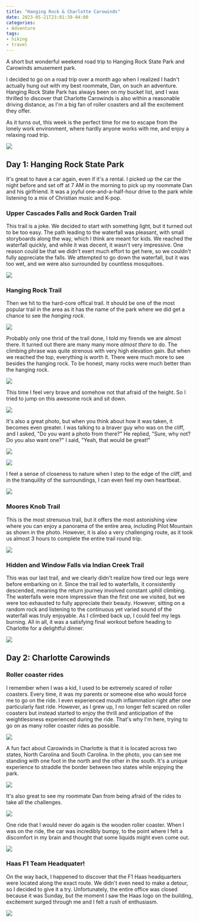 ```yaml
---
title: "Hanging Rock & Charlotte Carowinds"
date: 2023-05-21T23:01:39-04:00
categories:
- Adventure
tags:
- hiking
- travel
---
```


A short but wonderful weekend road trip to Hanging Rock State Park and Carowinds amusement park.

I decided to go on a road trip over a month ago when I realized I hadn't actually hung out with my best roommate, Dan, on such an adventure. Hanging Rock State Park has always been on my bucket list, and I was thrilled to discover that Charlotte Carowinds is also within a reasonable driving distance, as I'm a big fan of roller coasters and all the excitement they offer.

As it turns out, this week is the perfect time for me to escape from the lonely work environment, where hardly anyone works with me, and enjoy a relaxing road trip.

![](https://cdn.jsdelivr.net/gh/declan-haojin/blog-image@master/2023/202305272312272.webp)

## Day 1: Hanging Rock State Park

It's great to have a car again, even if it's a rental. I picked up the car the night before and set off at 7 AM in the morning to pick up my roommate Dan and his girlfriend. It was a joyful one-and-a-half-hour drive to the park while listening to a mix of Christian music and K-pop.

### Upper Cascades Falls and Rock Garden Trail

This trail is a joke. We decided to start with something light, but it turned out to be too easy. The path leading to the waterfall was pleasant, with small storyboards along the way, which I think are meant for kids. We reached the waterfall quickly, and while it was decent, it wasn't very impressive. One reason could be that we didn't exert much effort to get here, so we couldn't fully appreciate the falls. We attempted to go down the waterfall, but it was too wet, and we were also surrounded by countless mosquitoes.

![](https://cdn.jsdelivr.net/gh/declan-haojin/blog-image@master/2023/202305272319391.webp)

### Hanging Rock Trail

Then we hit to the hard-core offical trail. It should be one of the most popular trail in the area as it has the name of the park where we did get a chance to see the *hanging rock*. 

![](https://cdn.jsdelivr.net/gh/declan-haojin/blog-image@master/2023/202305272322752.webp)

Probably only one thrid of the trail done, I told my firends we are almost there. It turned out there are many many more *almost there* to do. The climbing phrase was quite strenous with very high elevation gain. But when we reached the top, everything is worth it. There were much more to see besides the hanging rock. To be honest, many rocks were much better than the hanging rock.

![](https://cdn.jsdelivr.net/gh/declan-haojin/blog-image@master/2023/202305272323864.webp)

This time I feel very brave and somehow not that afraid of the height. So I tried to jump on this awesome rock and sit down.

![](https://cdn.jsdelivr.net/gh/declan-haojin/blog-image@master/2023/202305272325020.webp)

It's also a great photo, but when you think about how it was taken, it becomes even greater. I was talking to a braver guy who was on the cliff, and I asked, "Do you want a photo from there?" He replied, "Sure, why not? Do you also want one?" I said, "Yeah, that would be great!"

![](https://cdn.jsdelivr.net/gh/declan-haojin/blog-image@master/2023/202305272325314.webp)

![](https://cdn.jsdelivr.net/gh/declan-haojin/blog-image@master/2023/202305272328273.webp)

I feel a sense of closeness to nature when I step to the edge of the cliff, and in the tranquility of the surroundings, I can even feel my own heartbeat.

![](https://cdn.jsdelivr.net/gh/declan-haojin/blog-image@master/2023/202305272340422.webp)

### Moores Knob Trail

This is the most strenuous trail, but it offers the most astonishing view where you can enjoy a panorama of the entire area, including Pilot Mountain as shown in the photo. However, it is also a very challenging route, as it took us almost 3 hours to complete the entire trail round trip.

![](https://cdn.jsdelivr.net/gh/declan-haojin/blog-image@master/2023/202305272340454.webp)

### Hidden and Window Falls via Indian Creek Trail

This was our last trail, and we clearly didn't realize how tired our legs were before embarking on it. Since the trail led to waterfalls, it consistently descended, meaning the return journey involved constant uphill climbing. The waterfalls were more impressive than the first one we visited, but we were too exhausted to fully appreciate their beauty. However, sitting on a random rock and listening to the continuous yet varied sound of the waterfall was truly enjoyable. As I climbed back up, I could feel my legs burning. All in all, it was a satisfying final workout before heading to Charlotte for a delightful dinner.

![](https://cdn.jsdelivr.net/gh/declan-haojin/blog-image@master/2023/202305272348356.webp)

## Day 2: Charlotte Carowinds

### Roller coaster rides

I remember when I was a kid, I used to be extremely scared of roller coasters. Every time, it was my parents or someone else who would force me to go on the ride. I even experienced mouth inflammation right after one particularly fast ride. However, as I grew up, I no longer felt scared on roller coasters but instead started to enjoy the thrill and anticipation of the weightlessness experienced during the ride. That's why I'm here, trying to go on as many roller coaster rides as possible.

![](https://cdn.jsdelivr.net/gh/declan-haojin/blog-image@master/2023/202305272352007.webp)

A fun fact about Carowinds in Charlotte is that it is located across two states, North Carolina and South Carolina. In the photo, you can see me standing with one foot in the north and the other in the south. It's a unique experience to straddle the border between two states while enjoying the park.

![](https://cdn.jsdelivr.net/gh/declan-haojin/blog-image@master/2023/202305272353056.webp)

It's also great to see my roommate Dan from being afraid of the rides to take all the challenges. 

![](https://cdn.jsdelivr.net/gh/declan-haojin/blog-image@master/2023/202305272355132.webp)

One ride that I would never do again is the wooden roller coaster. When I was on the ride, the car was incredibly bumpy, to the point where I felt a discomfort in my brain and thought that some liquids might even come out.

![](https://cdn.jsdelivr.net/gh/declan-haojin/blog-image@master/2023/202305272356315.webp)

### Haas F1 Team Headquater!

On the way back, I happened to discover that the F1 Haas headquarters were located along the exact route. We didn't even need to make a detour, so I decided to give it a try. Unfortunately, the entire office was closed because it was Sunday, but the moment I saw the Haas logo on the building, excitement surged through me and I felt a rush of enthusiasm.

![](https://cdn.jsdelivr.net/gh/declan-haojin/blog-image@master/2023/202305280000623.webp)
